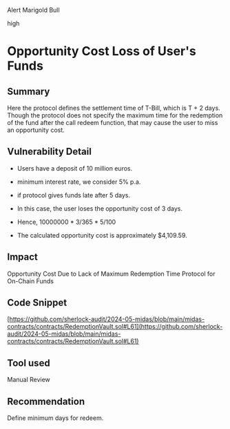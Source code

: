 Alert Marigold Bull

high

# Opportunity Cost Loss of User's Funds

## Summary

Here the protocol defines the settlement time of T-Bill, which is T + 2 days. Though the protocol does not specify the maximum time for the redemption of the fund after the call redeem function, that may cause the user to miss an opportunity cost.

## Vulnerability Detail

- Users have a deposit of 10 million euros.

- minimum interest rate, we consider 5% p.a. 

- if protocol gives funds late after 5 days.

- In this case, the user loses the opportunity cost of 3 days.

- Hence, 10000000 * 3/365 * 5/100

- The calculated opportunity cost is approximately $4,109.59.

## Impact

Opportunity Cost Due to Lack of Maximum Redemption Time Protocol for On-Chain Funds

## Code Snippet
[https://github.com/sherlock-audit/2024-05-midas/blob/main/midas-contracts/contracts/RedemptionVault.sol#L61](https://github.com/sherlock-audit/2024-05-midas/blob/main/midas-contracts/contracts/RedemptionVault.sol#L61)

## Tool used

Manual Review

## Recommendation

Define minimum days for redeem.
